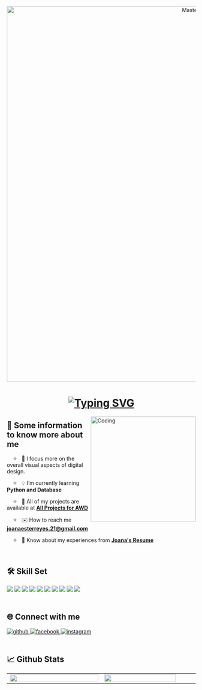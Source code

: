 <p align="center">
  <a href="https://joanaester.io">
    <img width="1000" src="https://i.pinimg.com/originals/08/5b/15/085b15988c914753984960ca035e3393.gif" alt="MasterHead">
  </a>
</p>
<h1 align="center">
  <a href="https://git.io/typing-svg"><img src="https://readme-typing-svg.demolab.com?font=Fira+Code&pause=1000&color=BF9270&background=FFEDDB00&random=false&width=435&lines=What's+up+Sunny+side-up!+It's+Joana!" alt="Typing SVG" /></a>
</h1>

<img align="right" alt="Coding" width="280" src="https://i.pinimg.com/originals/f5/36/5e/f5365ec0152703bead66c03d139e5186.gif">

## 🌙 Some information to know more about me
&nbsp; &nbsp; ✧  &nbsp; 🌱 I focus more on the overall visual aspects of digital design.

&nbsp; &nbsp; ✧  &nbsp; 💡 I’m currently learning **Python and Database**
 
&nbsp; &nbsp; ✧  &nbsp; 🧠 All of my projects are available at **[All Projects for AWD]()**
 
&nbsp; &nbsp; ✧  &nbsp; ✉️ How to reach me **joanaesterreyes.21@gmail.com**
 
&nbsp; &nbsp; ✧ &nbsp; 👀 Know about my experiences from **[Joana's Resume]()**

<br>

## 🛠️ Skill Set
<div align="left">
<a>
<img src="https://img.shields.io/badge/C%2B%2B-00599C?style=for-the-badge&logo=c%2B%2B&logoColor=white" style="margin-bottom: 5px;" />
</a>
<a>
<img src="https://img.shields.io/badge/Python-3776AB?style=for-the-badge&logo=python&logoColor=white" style="margin-bottom: 5px;" />
</a>
<a>
<img src="https://img.shields.io/badge/Java-ED8B00?style=for-the-badge&logo=openjdk&logoColor=white" style="margin-bottom: 5px;" />
</a>
<a>
<img src="https://img.shields.io/badge/HTML5-E34F26?style=for-the-badge&logo=html5&logoColor=white" style="margin-bottom: 5px;" />
</a>
<a>
<img src="https://img.shields.io/badge/CSS3-1572B6?style=for-the-badge&logo=css3&logoColor=white" style="margin-bottom: 5px;" />
</a>
<a>
<img src="https://img.shields.io/badge/JavaScript-F7DF1E?style=for-the-badge&logo=javascript&logoColor=black" style="margin-bottom: 5px;" />
</a>
<a>
<img src="https://img.shields.io/badge/Adobe%20Illustrator-FF9A00?style=for-the-badge&logo=adobe%20illustrator&logoColor=white" style="margin-bottom: 5px;" />
</a>
<a>
<img src="https://img.shields.io/badge/Adobe%20Photoshop-31A8FF?style=for-the-badge&logo=Adobe%20Photoshop&logoColor=black" style="margin-bottom: 5px;" />
</a>
<a>
<img src="https://img.shields.io/badge/Canva-%2300C4CC.svg?&style=for-the-badge&logo=Canva&logoColor=white" style="margin-bottom: 5px;" />
</a>
<a>
<img src="https://img.shields.io/badge/Figma-F24E1E?style=for-the-badge&logo=figma&logoColor=white" style="margin-bottom: 5px;" />
</a>
</div>

<br>

## 🌐 Connect with me
<div align="left">
<a href="https://github.com/juliaansh" target="_blank">
<img src="https://img.shields.io/badge/github-%2324292e.svg?&style=for-the-badge&logo=github&logoColor=white" alt=github style="margin-bottom: 5px;" />
</a>
<a href="https://www.facebook.com/jlxmndz/" target="_blank">
<img src="https://img.shields.io/badge/facebook-%232E87FB.svg?&style=for-the-badge&logo=facebook&logoColor=white" alt=facebook style="margin-bottom: 5px;" />
</a>
<a href="https://www.instagram.com/jl.mndz/" target="_blank">
<img src="https://img.shields.io/badge/Instagram-E4405F?style=for-the-badge&logo=instagram&logoColor=white" alt=instagram style="margin-bottom: 5px;" />
</a>  
</div>  

<br>

## 📈 Github Stats  
<div align="center">
<table><tr><td valign="top" width="1000px">
<img src="https://github-readme-stats.vercel.app/api?username=joanaester&show_icons=true&count_private=true&hide_border=true&title_color=9B6A6C&bg_color=2B2B2B" align="left" style="width: 100%" />
</td><td valign="top" width="1000px">
<img src="https://github-readme-stats.vercel.app/api/top-langs/?username=joanaester&hide_border=true&layout=compact&title_color=9B6A6C&bg_color=2B2B2B" align="left" style="width: 90%" />
</td></tr></table>  
<br />
</div>
